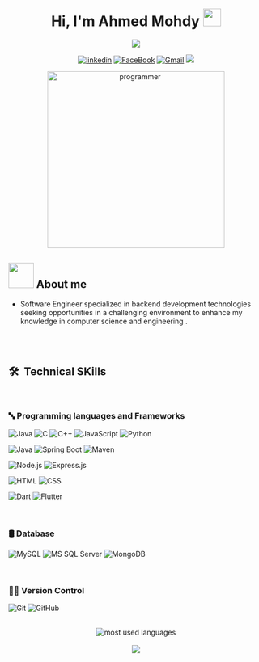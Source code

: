 <h1 align="center">Hi, I'm Ahmed Mohdy <img src="https://media.giphy.com/media/hvRJCLFzcasrR4ia7z/giphy.gif" width="35"></h1>
<p align="center">
  <a href="https://github.com/DenverCoder1/readme-typing-svg"><img src="https://readme-typing-svg.herokuapp.com?font=Time+New+Roman&color=%23C8BE25&size=25&center=true&vCenter=true&width=500&height=100&lines=Software+Engineer;Backend+Engineer;Always+learning+new+things"></a>
</p>

<div id="badges" align="center">
  
  [![linkedin](https://img.shields.io/badge/linkedin-0A66C2?style=for-the-badge&logo=linkedin&logoColor=white)](https://linkedin.com/in/ahmed-mohdy-1564351a5)
  [![FaceBook](https://img.shields.io/badge/FaceBook-1DA1F2?style=for-the-badge&logo=facebook&logoColor=white)](https://www.facebook.com/ahmed.mohdy.50)
  [![Gmail](https://img.shields.io/badge/Gmail-EA4335?style=for-the-badge&logo=gmail&logoColor=white)](mailto:ahmedmohdy1999@gmail.com)
  <a href="https://wa.me/+201002336826" target="_blank"><img src="https://img.shields.io/badge/-Ahmed%20Mohdy-30b21a?style=for-the-badge&logo=Whatsapp&logoColor=white"/></a>


  
</div>

<p align="center">

   <img src="https://user-images.githubusercontent.com/63050133/156676671-d5b2e362-97d4-4404-9447-dd71ddfea82f.gif" alt="programmer" width="350" height="350">
  


##   <img src = "https://user-images.githubusercontent.com/63050133/156777293-72a6e681-2582-4a9d-ad92-09d1181d47c7.gif" width = "50px" height="50" >    About me

 * Software Engineer specialized in backend development technologies seeking opportunities in a challenging environment to enhance my knowledge in computer science and engineering .
   
        
<br>
<br>


## 🛠 &nbsp;Technical SKills
<br>

### 🔤 Programming languages and Frameworks

![Java](https://img.shields.io/badge/-Java-007396?style=for-the-badge&logo=java&logoColor=white)
![C](https://img.shields.io/badge/c-%2300599C.svg?style=for-the-badge&logo=c&logoColor=white)
![C++](https://img.shields.io/badge/-C++-00599C?style=for-the-badge&logo=c%2B%2B&logoColor=white)
![JavaScript](https://img.shields.io/badge/javascript-%23323330.svg?style=for-the-badge&logo=javascript&logoColor=%23F7DF1E)
![Python](https://img.shields.io/badge/python-3670A0?style=for-the-badge&logo=python&logoColor=ffdd54)

![Java](https://img.shields.io/badge/Java-007396?style=for-the-badge&logo=java&logoColor=white)
![Spring Boot](https://img.shields.io/badge/Spring%20Boot-6DB33F?style=for-the-badge&logo=spring-boot&logoColor=white)
![Maven](https://img.shields.io/badge/Maven-C71A36?style=for-the-badge&logo=apache-maven&logoColor=white)


![Node.js](https://img.shields.io/badge/-Node.js-339933?style=for-the-badge&logo=node.js&logoColor=white)
![Express.js](https://img.shields.io/badge/Express.js-404D59?style=for-the-badge&logo=express&logoColor=white)

![HTML](https://img.shields.io/badge/HTML-%23007ACC.svg?style=for-the-badge&logo=HTML5&logoColor=white)
![CSS](https://img.shields.io/badge/CSS-%23ED8B00.svg?style=for-the-badge&logo=CSS3&logoColor=white)

![Dart](https://img.shields.io/badge/-Dart-0175C2?style=for-the-badge&logo=dart&logoColor=white)
![Flutter](https://img.shields.io/badge/Flutter-%23404d59.svg?style=for-the-badge&logo=flutter&logoColor=%2361DAFB)





<br>

### 🛢 Database

<p align="left">
  
![MySQL](https://img.shields.io/badge/-MySQL-4479A1?style=for-the-badge&logo=mysql&logoColor=white)
![MS SQL Server](https://img.shields.io/badge/-MS%20SQL%20Server-CC2927?style=for-the-badge&logo=microsoft%20sql%20server&logoColor=white)
![MongoDB](https://img.shields.io/badge/-MongoDB-4DB33D?style=for-the-badge&logo=mongodb&logoColor=white)



</p>
</br>

### 👩‍💻 Version Control

<p align="left">
  
![Git](https://img.shields.io/badge/git-%23F05033.svg?style=for-the-badge&logo=git&logoColor=white)
![GitHub](https://img.shields.io/badge/github-%23121011.svg?style=for-the-badge&logo=github&logoColor=white)

</p>

</br>


<div align="center">
  <img  src="https://github-readme-stats.vercel.app/api/top-langs?username=AhmedAbdelfattahMohdy&show_icons=true&locale=en&layout=compact&theme=radical" alt="most used languages" />
  <br>
  <br>

  <a href="https://komarev.com/ghpvc/?username=AhmedAbdelfattahMohdy&style=for-the-badge">
      <img src="https://komarev.com/ghpvc/?username=AhmedAbdelfattahMohdy&style=for-the-badge">
  </a>
</div>
